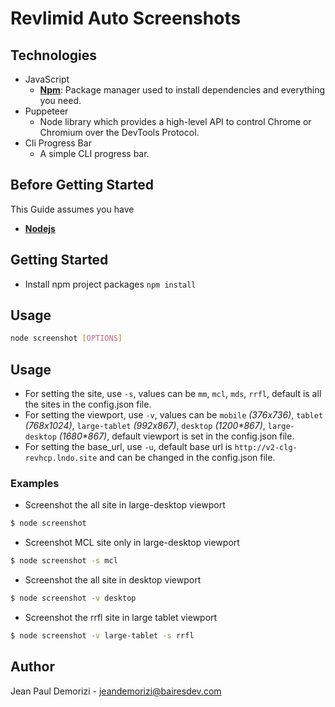 # Revlimid Auto Screenshots

## Technologies

- JavaScript
    - [**Npm**](https://www.npmjs.com): Package manager used to install dependencies and everything you need.
- Puppeteer
    - Node library which provides a high-level API to control Chrome or Chromium over the DevTools Protocol.
- Cli Progress Bar
    - A simple CLI progress bar.

## Before Getting Started
This Guide assumes you have
- [**Nodejs**](https://yoember.com/nodejs/the-best-way-to-install-node-js/)

## Getting Started

- Install npm project packages `npm install`

## Usage

```bash
node screenshot [OPTIONS]
```

## Usage

- For setting the site, use `-s`, values can be `mm`, `mcl`, `mds`, `rrfl`, default is all the sites in the config.json file.
- For setting the viewport, use `-v`, values can be `mobile` _(376x736)_, `tablet` _(768x1024)_, `large-tablet` _(992x867)_, `desktop` _(1200*867)_, `large-desktop` _(1680*867)_, default viewport is set in the config.json file.
- For setting the base_url, use `-u`, default base url is `http://v2-clg-revhcp.lndo.site` and can be changed in the config.json file.

### Examples

* Screenshot the all site in large-desktop viewport 

```bash
$ node screenshot
```

* Screenshot MCL site only in large-desktop viewport

```bash
$ node screenshot -s mcl
```

* Screenshot the all site in desktop viewport

```bash
$ node screenshot -v desktop
```

* Screenshot the rrfl site in large tablet viewport

```bash
$ node screenshot -v large-tablet -s rrfl
```
## Author

Jean Paul Demorizi - jeandemorizi@bairesdev.com

